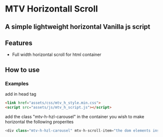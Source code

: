 # MTV Horizontall Scroll
## A simple lightweight horizontal Vanilla js script

## Features

- Full width horizontal scroll for html container

## How to use
### Examples


add in head tag 

``` html
<link href="assets/css/mtv_h_style.min.css">
<script src="assets/js/mtv_h_script.js"></script>
```

add the class "mtv-h-hzl-carousel" in the container you wish to make horizontal the following properites

``` js
<div class="mtv-h-hzl-carousel" mtv-h-scroll-item="the dom elements inside" mtv-h-scroll-arrows="top|center|bottom|none" mtv-h-scroll-min-items="the minimum number of items to create the scroll 0|1|...">
```
